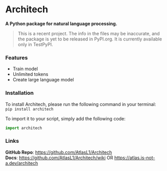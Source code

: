 # Architech
**A Python package for natural language processing.**

> This is a recent project. The info in the files may be inaccurate, and the package is yet to be released in PyPI.org. It is currently available only in TestPyPI.

### Features
- Train model
- Unlimited tokens
- Create large language model

### Installation
To install Architech, please run the following command in your terminal: <br>
```pip install architech```

To import it to your script, simply add the following code: <br>
```python
import architech
```

### Links
**GitHub Repo**: https://github.com/AtlasL1/Architech <br>
**Docs**: https://github.com/AtlasL1/Architech/wiki OR https://atlas.is-not-a.dev/architech <br>
